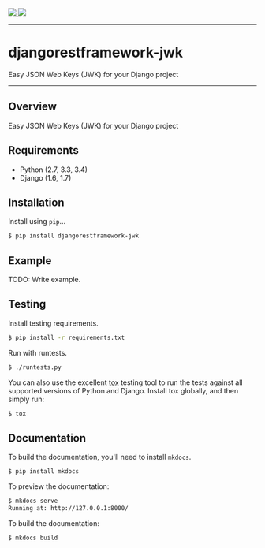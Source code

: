 <div class="badges">
    <a href="http://travis-ci.org/maronato/django-rest-framework-jwk">
        <img src="https://travis-ci.org/maronato/django-rest-framework-jwk.svg?branch=master">
    </a>
    <a href="https://pypi.python.org/pypi/djangorestframework-jwk">
        <img src="https://img.shields.io/pypi/v/djangorestframework-jwk.svg">
    </a>
</div>

---

# djangorestframework-jwk

Easy JSON Web Keys (JWK) for your Django project

---

## Overview

Easy JSON Web Keys (JWK) for your Django project

## Requirements

* Python (2.7, 3.3, 3.4)
* Django (1.6, 1.7)

## Installation

Install using `pip`...

```bash
$ pip install djangorestframework-jwk
```

## Example

TODO: Write example.

## Testing

Install testing requirements.

```bash
$ pip install -r requirements.txt
```

Run with runtests.

```bash
$ ./runtests.py
```

You can also use the excellent [tox](http://tox.readthedocs.org/en/latest/) testing tool to run the tests against all supported versions of Python and Django. Install tox globally, and then simply run:

```bash
$ tox
```

## Documentation

To build the documentation, you'll need to install `mkdocs`.

```bash
$ pip install mkdocs
```

To preview the documentation:

```bash
$ mkdocs serve
Running at: http://127.0.0.1:8000/
```

To build the documentation:

```bash
$ mkdocs build
```
